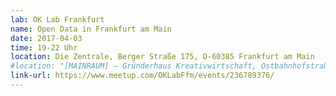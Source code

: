 ```yaml
---
lab: OK Lab Frankfurt
name: Open Data in Frankfurt am Main
date: 2017-04-03
time: 19-22 Uhr
location: Die Zentrale, Berger Straße 175, D-60385 Frankfurt am Main
#location: "[MAINRAUM] – Gründerhaus Kreativwirtschaft, Ostbahnhofstraße 15, Frankfurt am Main"
link-url: https://www.meetup.com/OKLabFfm/events/236789376/
---
```

